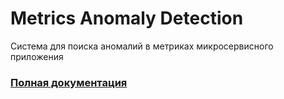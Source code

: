 # Metrics Anomaly Detection
Система для поиска аномалий в метриках микросервисного приложения

### [Полная документация](https://vladaderina.github.io/MAD-demo/)
